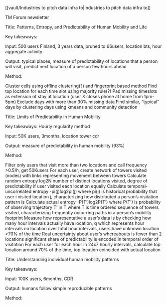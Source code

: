 [[vault/Industries to pitch data infra to|Industries to pitch data infra to]]

TM Forum newsletter

Title: Patterns, Entropy, and Predictability of Human Mobility and Life

Key takeaways:

Input: 500 users Finland, 3 years data, pruned to 66users, location bts, hour aggregate activity

Output: typical places, measure of predictability of locations that a person will visit, predict next location of a person few hours ahead

Method:

Cluster cells using offline clustering(?) and fingerprint based method
Find top location for each time slot using majority rule(?)
Pad missing timeslots as extension of stay at location (user X  closes phone at home from 1pm-5pm)
Exclude days with more than 30% missing data
Find similar, “typical” days by clustering days using kmeans and community detection

Title: Limits of Predictability in Human Mobility

Key takeaways: Hourly regularity method

Input: 50K users, 3months, location tower cdr

Output: measure of predictability in human mobility (93%)

Method:

Filter only users that visit more than two locations and call frequency >0.5/h, get 50Kusers
For each user, create network of towers visited (nodes) with links representing movement between towers
Calculate random entropy log2N number of distinct locations visited, degree of predictability if user visited each location equally
Calculate temporal-uncorrelated entropy -pi(j)log2pi(j) where pi(j) is historical probability that user i visited location j, characterizing how distributed a person’s visitation pattern is
Calculate actual entropy -P(T’)log2P(T’) where P(T’) is probability of observing trajectory T’ in T where T is time ordered sequence of towers visited, characterizing frequently occurring paths in a person’s mobility footprint
Measure how representative a user’s data is by checking how many hour intervals actually have location, q which represents hour intervals no location over total hour intervals, users have unknown location >70% of the time
<revisit logic> Real uncertainty about user’s whereabouts is fewer than 2 locations
<revisit logic> significant share of predictability is encoded in temporal order of visitation
For each user for each hour in 24x7 hourly intervals, calculate top location
<revisit logic> around 70% of the time, top location coincided with actual location


Title: Understanding individual human mobility patterns

Key takeaways:

Input: 100K users, 6months, CDR

Output: humans follow simple reproducible patterns

Method:





